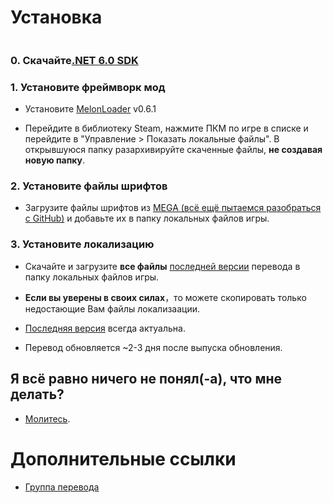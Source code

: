 # Установка[![]()](../../releases)

[![]()](../../releases/latest)
### 0. Скачайте[.NET 6.0 SDK](https://dotnet.microsoft.com/zh-cn/download/dotnet/thank-you/sdk-6.0.406-windows-x64-installer)
### 1. Установите фреймворк мод
   - Установите [MelonLoader](https://github.com/LavaGang/MelonLoader) v0.6.1
   
   - Перейдите в библиотеку Steam, нажмите ПКМ по игре в списке и перейдите в "Управление > Показать локальные файлы". В открывшуюся папку разархивируйте скаченные файлы, **не создавая новую папку**.
### 2. Установите файлы шрифтов
   - Загрузите файлы шрифтов из [MEGA (всё ещё пытаемся разобраться с GitHub)](https://mega.nz/folder/eeogzRLK#V2sKlXU5t1UvSEJlCRT0tA) и добавьте их в папку локальных файлов игры.
### 3. Установите локализацию
   - Скачайте и загрузите **все файлы** [последней версии](../../releases) перевода в папку локальных файлов игры.

   - **Если вы уверены в своих силах**，то можете скопировать только недостающие Вам файлы локализаации.
    
   - [Последняя версия](../../actions/workflows/dev.yml) всегда актуальна.
   
   - Перевод обновляется ~2-3 дня после выпуска обновления.
## Я всё равно ничего не понял(-а), что мне делать? 
   - [Молитесь]().
# Дополнительные ссылки
- [Группа перевода](https://vk.com/limbus_company_ru)
